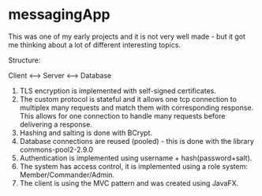 # messagingApp

This was one of my early projects and it is not very well made - but it got me thinking about a lot of different interesting topics.

Structure:

Client <--> Server <--> Database

1. TLS encryption is implemented with self-signed certificates.
2. The custom protocol is stateful and it allows one tcp connection to multiplex many requests and match them with corresponding response. This allows for one connection to handle many requests before delivering a response.
3. Hashing and salting is done with BCrypt.
4. Database connections are reused (pooled) - this is done with the library commons-pool2-2.9.0
5. Authentication is implemented using username + hash(password+salt). 
6. The system has access control, it is implemented using a role system: Member/Commander/Admin.
7. The client is using the MVC pattern and was created using JavaFX.

